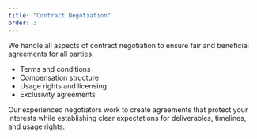 ```yaml
---
title: "Contract Negotiation"
order: 3
---
```


We handle all aspects of contract negotiation to ensure fair and beneficial agreements for all parties:

- Terms and conditions
- Compensation structure
- Usage rights and licensing
- Exclusivity agreements

Our experienced negotiators work to create agreements that protect your interests while establishing clear expectations for deliverables, timelines, and usage rights.
